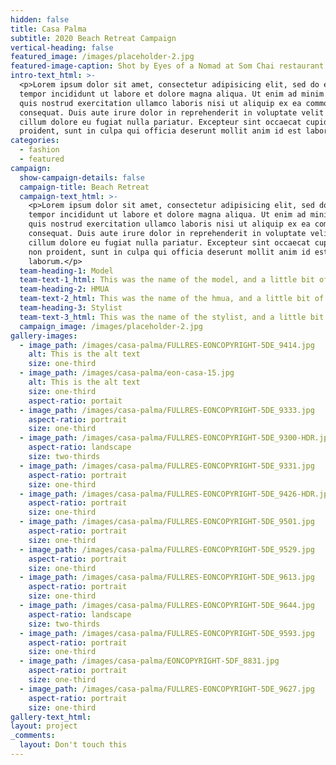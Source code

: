 ```yaml
---
hidden: false
title: Casa Palma
subtitle: 2020 Beach Retreat Campaign
vertical-heading: false
featured_image: /images/placeholder-2.jpg
featured-image-caption: Shot by Eyes of a Nomad at Som Chai restaurant
intro-text_html: >-
  <p>Lorem ipsum dolor sit amet, consectetur adipisicing elit, sed do eiusmod
  tempor incididunt ut labore et dolore magna aliqua. Ut enim ad minim veniam,
  quis nostrud exercitation ullamco laboris nisi ut aliquip ex ea commodo
  consequat. Duis aute irure dolor in reprehenderit in voluptate velit esse
  cillum dolore eu fugiat nulla pariatur. Excepteur sint occaecat cupidatat non
  proident, sunt in culpa qui officia deserunt mollit anim id est laborum.</p>
categories:
  - fashion
  - featured
campaign:
  show-campaign-details: false
  campaign-title: Beach Retreat
  campaign-text_html: >-
    <p>Lorem ipsum dolor sit amet, consectetur adipisicing elit, sed do eiusmod
    tempor incididunt ut labore et dolore magna aliqua. Ut enim ad minim veniam,
    quis nostrud exercitation ullamco laboris nisi ut aliquip ex ea commodo
    consequat. Duis aute irure dolor in reprehenderit in voluptate velit esse
    cillum dolore eu fugiat nulla pariatur. Excepteur sint occaecat cupidatat
    non proident, sunt in culpa qui officia deserunt mollit anim id est
    laborum.</p>
  team-heading-1: Model
  team-text-1_html: This was the name of the model, and a little bit of a blurb about her.
  team-heading-2: HMUA
  team-text-2_html: This was the name of the hmua, and a little bit of a blurb about her.
  team-heading-3: Stylist
  team-text-3_html: This was the name of the stylist, and a little bit of a blurb about her.
  campaign_image: /images/placeholder-2.jpg
gallery-images:
  - image_path: /images/casa-palma/FULLRES-EONCOPYRIGHT-5DE_9414.jpg
    alt: This is the alt text
    size: one-third
  - image_path: /images/casa-palma/eon-casa-15.jpg
    alt: This is the alt text
    size: one-third
    aspect-ratio: portait
  - image_path: /images/casa-palma/FULLRES-EONCOPYRIGHT-5DE_9333.jpg
    aspect-ratio: portrait
    size: one-third
  - image_path: /images/casa-palma/FULLRES-EONCOPYRIGHT-5DE_9300-HDR.jpg
    aspect-ratio: landscape
    size: two-thirds
  - image_path: /images/casa-palma/FULLRES-EONCOPYRIGHT-5DE_9331.jpg
    aspect-ratio: portrait
    size: one-third
  - image_path: /images/casa-palma/FULLRES-EONCOPYRIGHT-5DE_9426-HDR.jpg
    aspect-ratio: portrait
    size: one-third
  - image_path: /images/casa-palma/FULLRES-EONCOPYRIGHT-5DE_9501.jpg
    aspect-ratio: portrait
    size: one-third
  - image_path: /images/casa-palma/FULLRES-EONCOPYRIGHT-5DE_9529.jpg
    aspect-ratio: portrait
    size: one-third
  - image_path: /images/casa-palma/FULLRES-EONCOPYRIGHT-5DE_9613.jpg
    aspect-ratio: portrait
    size: one-third
  - image_path: /images/casa-palma/FULLRES-EONCOPYRIGHT-5DE_9644.jpg
    aspect-ratio: landscape
    size: two-thirds
  - image_path: /images/casa-palma/FULLRES-EONCOPYRIGHT-5DE_9593.jpg
    aspect-ratio: portrait
    size: one-third
  - image_path: /images/casa-palma/EONCOPYRIGHT-5DF_8831.jpg
    aspect-ratio: portrait
    size: one-third
  - image_path: /images/casa-palma/FULLRES-EONCOPYRIGHT-5DE_9627.jpg
    aspect-ratio: portrait
    size: one-third
gallery-text_html:
layout: project
_comments:
  layout: Don't touch this
---
```


